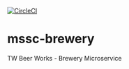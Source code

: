 [![CircleCI](https://circleci.com/gh/twolak88/mssc-brewery.svg?style=svg&circle-token=53b3cc12ac1b1cc7e4ace01cb7fe455f211332df)](https://app.circleci.com/pipelines/github/twolak88/mssc-brewery?branch=master)

# mssc-brewery
TW Beer Works - Brewery Microservice
